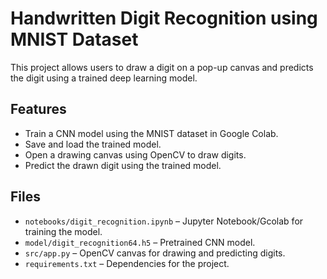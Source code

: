 # Handwritten Digit Recognition using MNIST Dataset

This project allows users to draw a digit on a pop-up canvas and predicts the digit using a trained deep learning model.

## Features
- Train a CNN model using the MNIST dataset in Google Colab.
- Save and load the trained model.
- Open a drawing canvas using OpenCV to draw digits.
- Predict the drawn digit using the trained model.

  
## Files
- `notebooks/digit_recognition.ipynb` – Jupyter Notebook/Gcolab for training the model.
- `model/digit_recognition64.h5` – Pretrained CNN model.
- `src/app.py` – OpenCV canvas for drawing and predicting digits.
- `requirements.txt` – Dependencies for the project.

